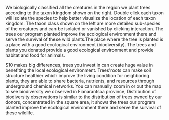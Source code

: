 <style>
:root {
    font-family: Times, "Times New Roman", Georgia, serif;
}
.eye {
    font-weight: 1000;
    color: green;
}
</style>

We biologically classified all the creatures in the region we plant trees according to the taxon kingdom shown on the right. Double click each taxon will isolate the species to help better visualize the location of each taxon kingdom. The taxon class shown on the left are more detailed sub-species of the creatures and can be isolated or vanished by clicking interaction. The trees our program planted improve the ecological environment there and serve the survival of these wild plants.The place where the tree is planted is a place with a good ecological environment (biodiversity). The trees and plants you donated provide a good ecological environment and provide habitat and food for animals.

$10 makes big differences, trees you invest in can create huge value in benefiting the local ecological environment. Trees'roots can make soil structure healthier which improve the living condition for neighboring plants, they are able to share bacteria, nutrients, and resources through underground chemical networks. You can manually zoom in or out the map to see biodiversity we observed in Fianarantsoa province, Distribution of biodiversity observations is similar to the distribution of trees owned by our donors, concentrated in the square area, it shows the trees our program planted improve the ecological environment there and serve the survival of these wildlife.
